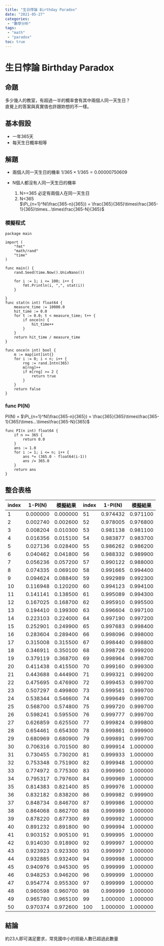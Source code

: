 ```yaml
---
title: "生日悖論 Birthday Paradox"
date: "2021-05-27"
categories:
 - "數學分析"
tags:
 - "math"
 - "paradox" 
toc: true
---
```


# 生日悖論 Birthday Paradox

## 命題
多少幾人的教室，有超過一半的概率會有其中兩個人同一天生日？  
直覺上的答案與真實值也許跟妳想的不一樣。

## 基本假設
- 一年365天  
- 每天生日概率相等  

## 解題

- 兩個人同一天生日的機率 $1/365 \times 1/365 = 0.00000750609$  

- N個人都沒有人同一天生日的機率  
  1. N>=365 必定有兩個人在同一天生日  
  2. N<365    
$\Pi_{n=1}^N(\frac{365-n}{365}) = \frac{365}{365}\times\frac{365-1}{365}\times...\times\frac{365-N}{365}$  

<!--more-->
### 模擬程式
```golang
package main

import (
	"fmt"
	"math/rand"
	"time"
)

func main() {
	rand.Seed(time.Now().UnixNano())

	for i := 1; i <= 100; i++ {
		fmt.Println(i, ",", stat(i))
	}

}
func stat(n int) float64 {
	measure_time := 10000.0
	hit_time := 0.0
	for t := 0.0; t < measure_time; t++ {
		if once(n) {
			hit_time++
		}
	}
	return hit_time / measure_time
}

func once(n int) bool {
	m := map[int]int{}
	for i := 0; i < n; i++ {
		rng := rand.Intn(365)
		m[rng]++
		if m[rng] >= 2 {
			return true
		}
	}
	return false
}

```




### func PI(N)
PI(N) = 
$\Pi_{n=1}^N(\frac{365-n}{365}) = \frac{365}{365}\times\frac{365-1}{365}\times...\times\frac{365-N}{365}$ 
```golang
func PI(n int) float64 {
	if n >= 365 {
		return 0.0
	}
	ans := 1.0
	for i := 1; i <= n; i++ {
		ans *= (365.0 - float64(i-1))
		ans /= 365.0
	}
	return ans
}
```
## 整合表格

index | 1-PI(N)  | 模擬結果 | index | 1-PI(N)  | 模擬結果
------|----------|----------|-------|----------|---------
1     | 0.000000 | 0.000000 | 51    | 0.974432 | 0.971100
2     | 0.002740 | 0.002600 | 52    | 0.978005 | 0.976800
3     | 0.008204 | 0.010300 | 53    | 0.981138 | 0.981100
4     | 0.016356 | 0.015100 | 54    | 0.983877 | 0.983700
5     | 0.027136 | 0.028400 | 55    | 0.986262 | 0.986200
6     | 0.040462 | 0.041800 | 56    | 0.988332 | 0.989900
7     | 0.056236 | 0.057200 | 57    | 0.990122 | 0.988000
8     | 0.074335 | 0.069100 | 58    | 0.991665 | 0.994400
9     | 0.094624 | 0.088400 | 59    | 0.992989 | 0.992300
10    | 0.116948 | 0.120200 | 60    | 0.994123 | 0.994100
11    | 0.141141 | 0.138500 | 61    | 0.995089 | 0.994300
12    | 0.167025 | 0.168700 | 62    | 0.995910 | 0.995500
13    | 0.194410 | 0.199300 | 63    | 0.996604 | 0.997100
14    | 0.223103 | 0.224000 | 64    | 0.997190 | 0.997200
15    | 0.252901 | 0.249900 | 65    | 0.997683 | 0.998400
16    | 0.283604 | 0.289400 | 66    | 0.998096 | 0.998000
17    | 0.315008 | 0.315500 | 67    | 0.998440 | 0.998800
18    | 0.346911 | 0.350100 | 68    | 0.998726 | 0.999200
19    | 0.379119 | 0.368700 | 69    | 0.998964 | 0.998700
20    | 0.411438 | 0.415500 | 70    | 0.999160 | 0.999300
21    | 0.443688 | 0.444900 | 71    | 0.999321 | 0.999200
22    | 0.475695 | 0.476900 | 72    | 0.999453 | 0.999700
23    | 0.507297 | 0.499800 | 73    | 0.999561 | 0.999700
24    | 0.538344 | 0.546600 | 74    | 0.999649 | 0.999700
25    | 0.568700 | 0.574800 | 75    | 0.999720 | 0.999700
26    | 0.598241 | 0.595500 | 76    | 0.999777 | 0.999700
27    | 0.626859 | 0.625500 | 77    | 0.999824 | 0.999800
28    | 0.654461 | 0.654300 | 78    | 0.999861 | 0.999900
29    | 0.680969 | 0.680900 | 79    | 0.999891 | 0.999700
30    | 0.706316 | 0.701500 | 80    | 0.999914 | 1.000000
31    | 0.730455 | 0.730200 | 81    | 0.999933 | 1.000000
32    | 0.753348 | 0.751900 | 82    | 0.999948 | 1.000000
33    | 0.774972 | 0.775300 | 83    | 0.999960 | 1.000000
34    | 0.795317 | 0.797600 | 84    | 0.999969 | 1.000000
35    | 0.814383 | 0.821400 | 85    | 0.999976 | 1.000000
36    | 0.832182 | 0.838200 | 86    | 0.999982 | 0.999900
37    | 0.848734 | 0.846700 | 87    | 0.999986 | 1.000000
38    | 0.864068 | 0.862700 | 88    | 0.999989 | 1.000000
39    | 0.878220 | 0.877300 | 89    | 0.999992 | 1.000000
40    | 0.891232 | 0.891800 | 90    | 0.999994 | 1.000000
41    | 0.903152 | 0.905100 | 91    | 0.999995 | 1.000000
42    | 0.914030 | 0.918900 | 92    | 0.999997 | 1.000000
43    | 0.923923 | 0.923300 | 93    | 0.999997 | 1.000000
44    | 0.932885 | 0.932400 | 94    | 0.999998 | 1.000000
45    | 0.940976 | 0.945300 | 95    | 0.999999 | 1.000000
46    | 0.948253 | 0.946200 | 96    | 0.999999 | 1.000000
47    | 0.954774 | 0.955300 | 97    | 0.999999 | 1.000000
48    | 0.960598 | 0.960700 | 98    | 0.999999 | 1.000000
49    | 0.965780 | 0.965100 | 99    | 1.000000 | 1.000000
50    | 0.970374 | 0.972600 | 100   | 1.000000 | 1.000000


## 結論

約23人即可滿足要求，常見國中小的班級人數已超過此數量